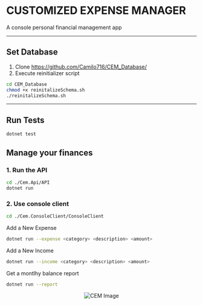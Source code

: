 # CUSTOMIZED EXPENSE MANAGER

A console personal financial management app

-------------------------

## Set Database

1. Clone  <https://github.com/Camilo716/CEM_Database/>
2. Execute reinitializer script

```bash
cd CEM_Database
chmod +x reinitalizeSchema.sh
./reinitalizeSchema.sh 
```

-------------------------

## Run Tests

```
dotnet test
```

## Manage your finances

### 1. Run the API

```bash
cd ./Cem.Api/API
dotnet run
```

### 2. Use console client

``` bash
cd ./Cem.ConsoleClient/ConsoleClient
```

Add a New Expense

``` bash
dotnet run --expense <category> <description> <amount>
```

Add a New Income

``` bash
dotnet run --income <category> <description> <amount>
```

Get a montlhy balance report

``` bash
dotnet run --report
```
<div align="center">
  <img src="https://github.com/Camilo716/Customized-Expense-Manager/assets/105132863/5ba995f3-50cc-4f11-8938-015a2a5e15db" alt="CEM Image">
</div>

